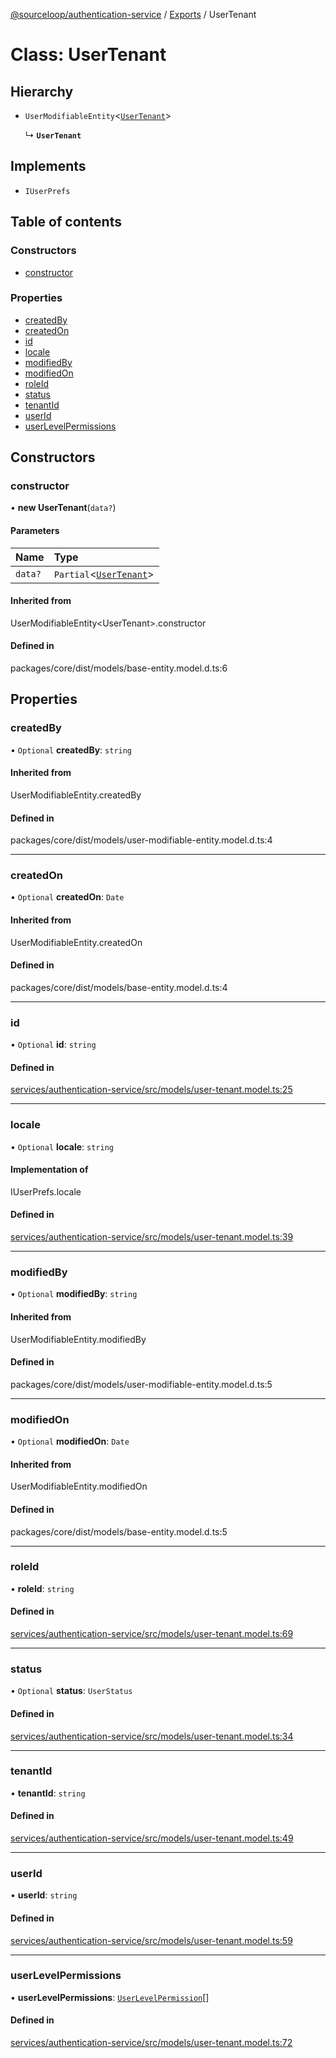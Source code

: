 [@sourceloop/authentication-service](../README.md) / [Exports](../modules.md) / UserTenant

# Class: UserTenant

## Hierarchy

- `UserModifiableEntity`<[`UserTenant`](UserTenant.md)\>

  ↳ **`UserTenant`**

## Implements

- `IUserPrefs`

## Table of contents

### Constructors

- [constructor](UserTenant.md#constructor)

### Properties

- [createdBy](UserTenant.md#createdby)
- [createdOn](UserTenant.md#createdon)
- [id](UserTenant.md#id)
- [locale](UserTenant.md#locale)
- [modifiedBy](UserTenant.md#modifiedby)
- [modifiedOn](UserTenant.md#modifiedon)
- [roleId](UserTenant.md#roleid)
- [status](UserTenant.md#status)
- [tenantId](UserTenant.md#tenantid)
- [userId](UserTenant.md#userid)
- [userLevelPermissions](UserTenant.md#userlevelpermissions)

## Constructors

### constructor

• **new UserTenant**(`data?`)

#### Parameters

| Name | Type |
| :------ | :------ |
| `data?` | `Partial`<[`UserTenant`](UserTenant.md)\> |

#### Inherited from

UserModifiableEntity<UserTenant\>.constructor

#### Defined in

packages/core/dist/models/base-entity.model.d.ts:6

## Properties

### createdBy

• `Optional` **createdBy**: `string`

#### Inherited from

UserModifiableEntity.createdBy

#### Defined in

packages/core/dist/models/user-modifiable-entity.model.d.ts:4

___

### createdOn

• `Optional` **createdOn**: `Date`

#### Inherited from

UserModifiableEntity.createdOn

#### Defined in

packages/core/dist/models/base-entity.model.d.ts:4

___

### id

• `Optional` **id**: `string`

#### Defined in

[services/authentication-service/src/models/user-tenant.model.ts:25](https://github.com/sourcefuse/loopback4-microservice-catalog/blob/93a7f917/services/authentication-service/src/models/user-tenant.model.ts#L25)

___

### locale

• `Optional` **locale**: `string`

#### Implementation of

IUserPrefs.locale

#### Defined in

[services/authentication-service/src/models/user-tenant.model.ts:39](https://github.com/sourcefuse/loopback4-microservice-catalog/blob/93a7f917/services/authentication-service/src/models/user-tenant.model.ts#L39)

___

### modifiedBy

• `Optional` **modifiedBy**: `string`

#### Inherited from

UserModifiableEntity.modifiedBy

#### Defined in

packages/core/dist/models/user-modifiable-entity.model.d.ts:5

___

### modifiedOn

• `Optional` **modifiedOn**: `Date`

#### Inherited from

UserModifiableEntity.modifiedOn

#### Defined in

packages/core/dist/models/base-entity.model.d.ts:5

___

### roleId

• **roleId**: `string`

#### Defined in

[services/authentication-service/src/models/user-tenant.model.ts:69](https://github.com/sourcefuse/loopback4-microservice-catalog/blob/93a7f917/services/authentication-service/src/models/user-tenant.model.ts#L69)

___

### status

• `Optional` **status**: `UserStatus`

#### Defined in

[services/authentication-service/src/models/user-tenant.model.ts:34](https://github.com/sourcefuse/loopback4-microservice-catalog/blob/93a7f917/services/authentication-service/src/models/user-tenant.model.ts#L34)

___

### tenantId

• **tenantId**: `string`

#### Defined in

[services/authentication-service/src/models/user-tenant.model.ts:49](https://github.com/sourcefuse/loopback4-microservice-catalog/blob/93a7f917/services/authentication-service/src/models/user-tenant.model.ts#L49)

___

### userId

• **userId**: `string`

#### Defined in

[services/authentication-service/src/models/user-tenant.model.ts:59](https://github.com/sourcefuse/loopback4-microservice-catalog/blob/93a7f917/services/authentication-service/src/models/user-tenant.model.ts#L59)

___

### userLevelPermissions

• **userLevelPermissions**: [`UserLevelPermission`](UserLevelPermission.md)[]

#### Defined in

[services/authentication-service/src/models/user-tenant.model.ts:72](https://github.com/sourcefuse/loopback4-microservice-catalog/blob/93a7f917/services/authentication-service/src/models/user-tenant.model.ts#L72)
